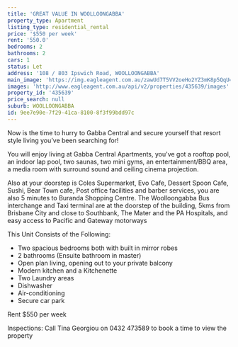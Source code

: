 ```yaml
---
title: 'GREAT VALUE IN WOOLLOONGABBA'
property_type: Apartment
listing_type: residential_rental
price: '$550 per week'
rent: '550.0'
bedrooms: 2
bathrooms: 2
cars: 1
status: Let
address: '108 / 803 Ipswich Road, WOOLLOONGABBA'
main_image: 'https://img.eagleagent.com.au/zawUd7T5VV2oeHo2YZ3mK8p5QqU=/1280x854/smart/https://s3-us-west-2.amazonaws.com/eagleagent-orig/images/6826326/416531673-image-M.jpg'
images: 'http://www.eagleagent.com.au/api/v2/properties/435639/images'
property_id: '435639'
price_search: null
suburb: WOOLLOONGABBA
id: 9ee7e90e-7f29-41ca-8100-8f3f99bdd97c
---
```

Now is the time to hurry to Gabba Central and secure yourself that resort style living you’ve been searching for!

You will enjoy living at Gabba Central Apartments, you've got a rooftop pool, an indoor lap pool, two saunas, two mini gyms, an entertainment/BBQ area, a media room with surround sound and ceiling cinema projection.

Also at your doorstep is Coles Supermarket, Evo Cafe, Dessert Spoon Cafe, Sushi, Bear Town cafe, Post office facilities and barber services, you are also 5 minutes to Buranda Shopping Centre. The Woolloongabba Bus interchange and Taxi terminal are at the doorstep of the building, 5kms from Brisbane City and close to Southbank, The Mater and the PA Hospitals, and easy access to Pacific and Gateway motorways

This Unit Consists of the Following:
- Two spacious bedrooms both with built in mirror robes
- 2 bathrooms (Ensuite bathroom in master)
- Open plan living, opening out to your private balcony
- Modern kitchen and a Kitchenette
- Two Laundry areas
- Dishwasher
- Air-conditioning
- Secure car park

Rent $550 per week

Inspections: Call Tina Georgiou on 0432 473589 to book a time to view the property